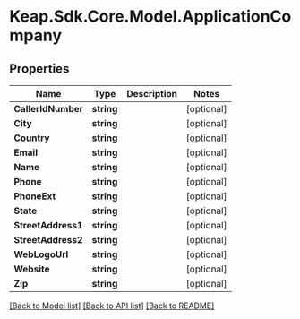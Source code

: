 # Keap.Sdk.Core.Model.ApplicationCompany

## Properties

Name | Type | Description | Notes
------------ | ------------- | ------------- | -------------
**CallerIdNumber** | **string** |  | [optional] 
**City** | **string** |  | [optional] 
**Country** | **string** |  | [optional] 
**Email** | **string** |  | [optional] 
**Name** | **string** |  | [optional] 
**Phone** | **string** |  | [optional] 
**PhoneExt** | **string** |  | [optional] 
**State** | **string** |  | [optional] 
**StreetAddress1** | **string** |  | [optional] 
**StreetAddress2** | **string** |  | [optional] 
**WebLogoUrl** | **string** |  | [optional] 
**Website** | **string** |  | [optional] 
**Zip** | **string** |  | [optional] 

[[Back to Model list]](../README.md#documentation-for-models) [[Back to API list]](../README.md#documentation-for-api-endpoints) [[Back to README]](../README.md)

